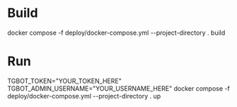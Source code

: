 # Build

docker compose -f deploy/docker-compose.yml --project-directory . build

# Run

TGBOT_TOKEN="YOUR_TOKEN_HERE" TGBOT_ADMIN_USERNAME="YOUR_USERNAME_HERE" docker compose -f deploy/docker-compose.yml --project-directory . up
